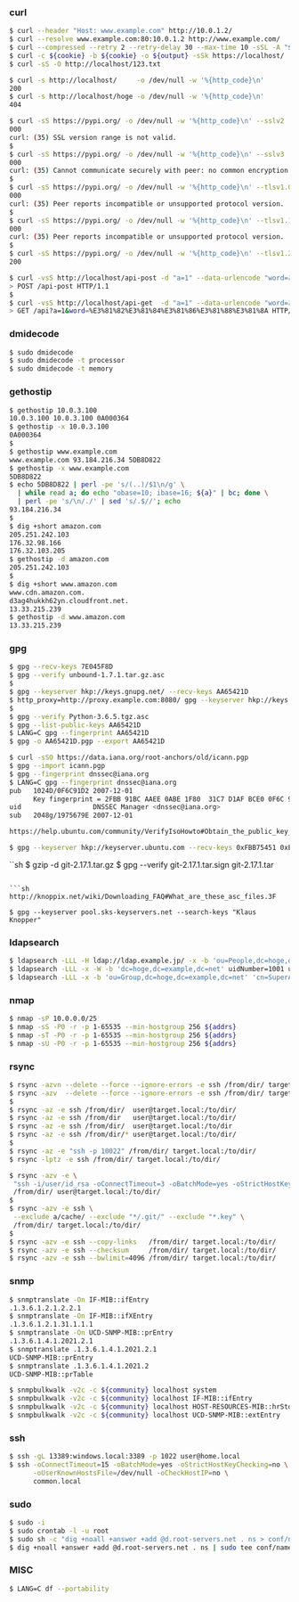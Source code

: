 
### curl

```sh
$ curl --header "Host: www.example.com" http://10.0.1.2/
$ curl --resolve www.example.com:80:10.0.1.2 http://www.example.com/
$ curl --compressed --retry 2 --retry-delay 30 --max-time 10 -sSL -A "${UserAgent}" http://www.example.jp/
$ curl -c ${cookie} -b ${cookie} -o ${output} -sSk https://localhost/
$ curl -sS -O http://localhost/123.txt
```

```sh
$ curl -s http://localhost/     -o /dev/null -w '%{http_code}\n'
200
$ curl -s http://localhost/hoge -o /dev/null -w '%{http_code}\n'
404
```

```sh
$ curl -sS https://pypi.org/ -o /dev/null -w '%{http_code}\n' --sslv2
000
curl: (35) SSL version range is not valid.
$
$ curl -sS https://pypi.org/ -o /dev/null -w '%{http_code}\n' --sslv3
000
curl: (35) Cannot communicate securely with peer: no common encryption algorithm(s).
$
$ curl -sS https://pypi.org/ -o /dev/null -w '%{http_code}\n' --tlsv1.0
000
curl: (35) Peer reports incompatible or unsupported protocol version.
$
$ curl -sS https://pypi.org/ -o /dev/null -w '%{http_code}\n' --tlsv1.1
000
curl: (35) Peer reports incompatible or unsupported protocol version.
$
$ curl -sS https://pypi.org/ -o /dev/null -w '%{http_code}\n' --tlsv1.2
200
```

```sh
$ curl -vsS http://localhost/api-post -d "a=1" --data-urlencode "word=あいうえお"       2>&1 | grep "> .*HTTP"
> POST /api-post HTTP/1.1
$
$ curl -vsS http://localhost/api-get  -d "a=1" --data-urlencode "word=あいうえお" --get 2>&1 | grep "> .*HTTP"
> GET /api?a=1&word=%E3%81%82%E3%81%84%E3%81%86%E3%81%88%E3%81%8A HTTP/1.1
```


### dmidecode

```sh
$ sudo dmidecode
$ sudo dmidecode -t processor
$ sudo dmidecode -t memory
```


### gethostip


```sh
$ gethostip 10.0.3.100
10.0.3.100 10.0.3.100 0A000364
$ gethostip -x 10.0.3.100
0A000364
$
$ gethostip www.example.com
www.example.com 93.184.216.34 5DB8D822
$ gethostip -x www.example.com
5DB8D822
$ echo 5DB8D822 | perl -pe 's/(..)/$1\n/g' \
  | while read a; do echo "obase=10; ibase=16; ${a}" | bc; done \
  | perl -pe 's/\n/./' | sed 's/.$//'; echo
93.184.216.34
$
$ dig +short amazon.com
205.251.242.103
176.32.98.166
176.32.103.205
$ gethostip -d amazon.com
205.251.242.103
$
$ dig +short www.amazon.com
www.cdn.amazon.com.
d3ag4hukkh62yn.cloudfront.net.
13.33.215.239
$ gethostip -d www.amazon.com
13.33.215.239
```


### gpg

```sh
$ gpg --recv-keys 7E045F8D
$ gpg --verify unbound-1.7.1.tar.gz.asc
$
$ gpg --keyserver hkp://keys.gnupg.net/ --recv-keys AA65421D
$ http_proxy=http://proxy.example.com:8080/ gpg --keyserver hkp://keys.gnupg.net/ --recv-keys AA65421D
$
$ gpg --verify Python-3.6.5.tgz.asc
$ gpg --list-public-keys AA65421D
$ LANG=C gpg --fingerprint AA65421D
$ gpg -o AA65421D.pgp --export AA65421D
```

```sh
$ curl -sSO https://data.iana.org/root-anchors/old/icann.pgp
$ gpg --import icann.pgp
$ gpg --fingerprint dnssec@iana.org
$ LANG=C gpg --fingerprint dnssec@iana.org
pub   1024D/0F6C91D2 2007-12-01
      Key fingerprint = 2FBB 91BC AAEE 0ABE 1F80  31C7 D1AF BCE0 0F6C 91D2
uid                  DNSSEC Manager <dnssec@iana.org>
sub   2048g/1975679E 2007-12-01

```

```sh
https://help.ubuntu.com/community/VerifyIsoHowto#Obtain_the_public_key_from_the_Ubuntu_key_server

$ gpg --keyserver hkp://keyserver.ubuntu.com --recv-keys 0xFBB75451 0xEFE21092
```

``sh
$ gzip -d git-2.17.1.tar.gz
$ gpg --verify git-2.17.1.tar.sign git-2.17.1.tar
```

```sh
http://knoppix.net/wiki/Downloading_FAQ#What_are_these_asc_files.3F

$ gpg --keyserver pool.sks-keyservers.net --search-keys "Klaus Knopper"
```


### ldapsearch

```sh
$ ldapsearch -LLL -H ldap://ldap.example.jp/ -x -b 'ou=People,dc=hoge,dc=example,dc=net' uid=admin
$ ldapsearch -LLL -x -W -b 'dc=hoge,dc=example,dc=net' uidNumber=1001 uid
$ ldapsearch -LLL -x -b 'ou=Group,dc=hoge,dc=example,dc=net' 'cn=SuperAdmin' memberUid
```


### nmap

```sh
$ nmap -sP 10.0.0.0/25
$ nmap -sS -P0 -r -p 1-65535 --min-hostgroup 256 ${addrs}
$ nmap -sT -P0 -r -p 1-65535 --min-hostgroup 256 ${addrs}
$ nmap -sU -P0 -r -p 1-65535 --min-hostgroup 256 ${addrs}
```


### rsync

```sh
$ rsync -azvn --delete --force --ignore-errors -e ssh /from/dir/ target.local:/to/dir/
$ rsync -azv  --delete --force --ignore-errors -e ssh /from/dir/ target.local:/to/dir/
$
$ rsync -az -e ssh /from/dir/  user@target.local:/to/dir/
$ rsync -az -e ssh /from/dir   user@target.local:/to/dir/
$ rsync -az -e ssh /from/dir/  user@target.local:/to/dir
$ rsync -az -e ssh /from/dir/* user@target.local:/to/dir/
$
$ rsync -az -e "ssh -p 10022" /from/dir/ target.local:/to/dir/
$ rsync -lptz -e ssh /from/dir/ target.local:/to/dir/
```

```sh
$ rsync -azv -e \
 "ssh -i/user/id_rsa -oConnectTimeout=3 -oBatchMode=yes -oStrictHostKeyChecking=no" \
 /from/dir/ user@target.local:/to/dir/
$
$ rsync -azv -e ssh \
 --exclude a/cache/ --exclude "*/.git/" --exclude "*.key" \
 /from/dir/ target.local:/to/dir/
$
$ rsync -azv -e ssh --copy-links   /from/dir/ target.local:/to/dir/
$ rsync -azv -e ssh --checksum     /from/dir/ target.local:/to/dir/
$ rsync -azv -e ssh --bwlimit=4096 /from/dir/ target.local:/to/dir/
```


### snmp

```sh
$ snmptranslate -On IF-MIB::ifEntry
.1.3.6.1.2.1.2.2.1
$ snmptranslate -On IF-MIB::ifXEntry
.1.3.6.1.2.1.31.1.1.1
$ snmptranslate -On UCD-SNMP-MIB::prEntry
.1.3.6.1.4.1.2021.2.1
$ snmptranslate .1.3.6.1.4.1.2021.2.1
UCD-SNMP-MIB::prEntry
$ snmptranslate .1.3.6.1.4.1.2021.2
UCD-SNMP-MIB::prTable
```

```sh
$ snmpbulkwalk -v2c -c ${community} localhost system
$ snmpbulkwalk -v2c -c ${community} localhost IF-MIB::ifEntry
$ snmpbulkwalk -v2c -c ${community} localhost HOST-RESOURCES-MIB::hrStorage
$ snmpbulkwalk -v2c -c ${community} localhost UCD-SNMP-MIB::extEntry
```


### ssh

```sh
$ ssh -gL 13389:windows.local:3389 -p 1022 user@home.local
$ ssh -oConnectTimeout=15 -oBatchMode=yes -oStrictHostKeyChecking=no \
      -oUserKnownHostsFile=/dev/null -oCheckHostIP=no \
      common.local
```


### sudo

```sh
$ sudo -i
$ sudo crontab -l -u root
$ sudo sh -c "dig +noall +answer +add @d.root-servers.net . ns > conf/named.root"
$ dig +noall +answer +add @d.root-servers.net . ns | sudo tee conf/named.root
```


### MISC

```sh
$ LANG=C df --portability
```

